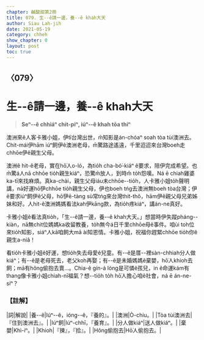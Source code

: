 ```yaml
---
chapter: 鹹酸甜第2冊
title: 079. 生--ê請一邊，養--ê khah大天
author: Siau Lah-jih
date: 2021-05-19
category: chheh
show_chapter: 0
layout: post
toc: true
---
```


## 〈079〉
# 生--ê請一邊，養--ê khah大天
> **Seⁿ--ê chhiáⁿ chi̍t-piⁿ, iúⁿ--ê khah tōa thiⁿ**

澳洲來ê人客卡雅小姐，伊tī台灣出世，m̄知影是án-chóaⁿ soah tòa tùi澳洲去。Chit-mái伊hām iúⁿ飼伊ê澳洲老母，m̄驚路途遙遠，千里迢迢來台灣boeh走chhōe伊ê親生父母。

澳洲ê hit-ê老母，實在hō͘人o-ló，為tio̍h cha-bó͘-kiáⁿ ê要求，陪伊完成希望。也m̄驚á人nā chhōe tio̍h親生kiáⁿ，恐驚m̄放人，到時m̄ to̍h怨嘆。Ná ē chiah雞婆ka-tī來找麻煩。真ka-chài，親生父母iáu未chhōe--tio̍h，人卡雅小姐to̍h聲明講，nā好運hō͘伊chhōe tio̍h親生父母，伊也boeh tńg去澳洲無boeh tòa台灣；伊ē要求iúⁿ飼伊ê父母，hō͘伊ē-tàng sù常tńg來台灣thit-thô，hām伊ê親父母兄弟姊妹和好。人hit-ê澳洲媽媽看法kah伊kāng款，為tio̍h疼kiáⁿ，講án-ne真好。

卡雅小姐ê看法真tio̍h，「生--ê請一邊，養--ê khah大天。」想當時伊失蹤pháng--kiàn，nā無chit位媽媽ka收留教養，to̍h無今á日千里chhōe母ê事件。咱ùi toh位來tio̍h知影，siáⁿ人kā咱飼大mā ài知恩情。卡雅小姐，祝福你趕緊chhōe tio̍h你ê親生a-niâ！

看tio̍h卡雅小姐ê好運，想tio̍h失去母愛ê兒童。有--ê是厝--裡sàn-chhiah分人做kiáⁿ；有--ê是老母死去，老父koh再娶；有--ê是未婚媽媽ê棄嬰，hō͘人khioh去飼；mā有hông偷抱去賣…。Chia-ê gín-á lóng是可憐ê孩兒，in ê命運kám有thang像卡雅小姐chiah-nī福氣？想--tio̍h to̍h hō͘人擔心咱ê社會，ná ē án-ne-siⁿ？


### 【註解】

|詞|解說|
|養--ê|Iúⁿ--ê，ióng--ê，『養的』。|
|澳洲|Ò-chiu。|
|Tòa tùi澳洲去|『住到澳洲去』。|
|Iúⁿ飼|Iúⁿ-chhī，『養育』。|
|分人做kiáⁿ|送人做kiáⁿ。|
|棄嬰|Khì-iⁿ。|
|Khioh|『揀』，『拾』。|
|Hông偷抱去|Hō͘人偷抱去。|

